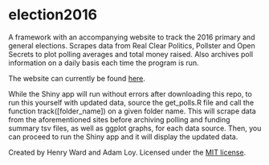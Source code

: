 # election2016

A framework with an accompanying website to track the 2016 primary and general elections. Scrapes data from Real Clear Politics, Pollster and Open Secrets to plot polling averages and total money raised. Also archives poll information on a daily basis each time the program is run.

The website can currently be found [here](https://henryw.shinyapps.io/election2016).

While the Shiny app will run without errors after downloading this repo, to run this yourself with updated data, source the get_polls.R file and call the function track([folder_name]) on a given folder name. This will scrape data from the aforementioned sites before archiving polling and funding summary tsv files, as well as ggplot graphs, for each data source. Then, you can proceed to run the Shiny app and it will display the updated data.

Created by Henry Ward and Adam Loy. Licensed under the [MIT license](https://tldrlegal.com/license/mit-license).

